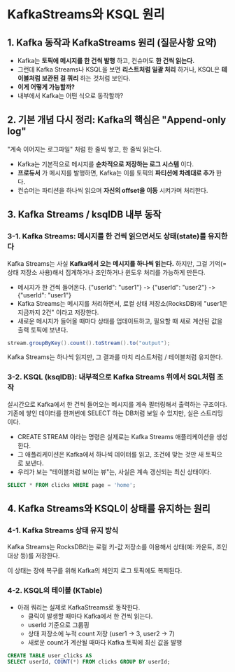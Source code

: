 # KafkaStreams와 KSQL 원리

## 1. Kafka 동작과 KafkaStreams 원리 (질문사항 요약)

 - Kafka는 __토픽에 메시지를 한 건씩 발행__ 하고, 컨슈머도 __한 건씩 읽는다.__
 - 그런데 Kafka Streams나 KSQL을 보면 __리스트처럼 일괄 처리__ 하거나, KSQL은 __테이블처럼 보관된 걸 쿼리__ 하는 것처럼 보인다.
 - __이게 어떻게 가능할까?__
 - 내부에서 Kafka는 어떤 식으로 동작할까?

## 2. 기본 개념 다시 정리: Kafka의 핵심은 "Append-only log"

"계속 이어지는 로그파일" 처럼 한 줄씩 쌓고, 한 줄씩 읽는다.

 - Kafka는 기본적으로 메시지를 __순차적으로 저장하는 로그 시스템__ 이다.
 - __프로듀서__ 가 메시지를 발행하면, Kafka는 이를 토픽의 __파티션에 차례대로 추가__ 한다.
 - 컨슈머는 파티션을 하나씩 읽으며 __자신의 offset을 이동__ 시켜가며 처리한다.

## 3. Kafka Streams / ksqlDB 내부 동작

### 3-1. Kafka Streams: 메시지를 한 건씩 읽으면서도 상태(state)를 유지한다

Kafka Streams는 사실 __Kafka에서 오는 메시지를 하나씩 읽는다.__ 하지만, 그걸 기억(= 상태 저장소 사용)해서 집계하거나 조인하거나 윈도우 처리를 가능하게 만든다.

 - 메시지가 한 건씩 들어온다. {"userId": "user1"} -> {"userId": "user2"} -> {"userId": "user1"}
 - Kafka Streams는 메시지를 처리하면서, 로컬 상태 저장소(RocksDB)에 "user1은 지금까지 2건" 이라고 저장한다.
 - 새로운 메시지가 들어올 때마다 상태를 업데이트하고,
필요할 때 새로 계산된 값을 출력 토픽에 보낸다.
```java
stream.groupByKey().count().toStream().to("output");
```

Kafka Streams는 하나씩 읽지만, 그 결과를 마치 리스트처럼 / 테이블처럼 유지한다.

### 3-2. KSQL (ksqlDB): 내부적으로 Kafka Streams 위에서 SQL처럼 조작

실시간으로 Kafka에서 한 건씩 들어오는 메시지를 계속 필터링해서 출력하는 구조이다. 기존에 쌓인 데이터를 한꺼번에 SELECT 하는 DB처럼 보일 수 있지만, 실은 스트리밍이다.

 - CREATE STREAM 이라는 명령은 실제로는 Kafka Streams 애플리케이션을 생성한다.
 - 그 애플리케이션은 Kafka에서 하나씩 데이터를 읽고, 조건에 맞는 것만 새 토픽으로 보낸다.
 - 우리가 보는 "테이블처럼 보이는 뷰"는, 사실은 계속 갱신되는 최신 상태이다.

```sql
SELECT * FROM clicks WHERE page = 'home';
```

## 4. Kafka Streams와 KSQL이 상태를 유지하는 원리

### 4-1. Kafka Streams 상태 유지 방식

Kafka Streams는 RocksDB라는 로컬 키-값 저장소를 이용해서 상태(예: 카운트, 조인 대상 등)를 저장한다.

이 상태는 장애 복구를 위해 Kafka의 체인지 로그 토픽에도 복제된다.

### 4-2. KSQL의 테이블 (KTable)

 - 아래 쿼리는 실제로 KafkaStreams로 동작한다.
    - 클릭이 발생할 때마다 Kafka에서 한 건씩 읽는다.
    - userId 기준으로 그룹핑
    - 상태 저장소에 누적 count 저장 (user1 → 3, user2 → 7)
    - 새로운 count가 계산될 때마다 Kafka 토픽에 최신 값을 발행
```sql
CREATE TABLE user_clicks AS
SELECT userId, COUNT(*) FROM clicks GROUP BY userId;
```

